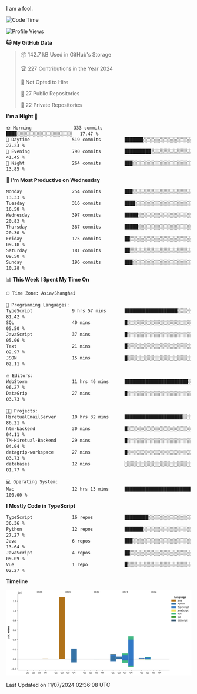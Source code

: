 I am a fool.

<!--START_SECTION:waka-->
![Code Time](http://img.shields.io/badge/Code%20Time-1%2C544%20hrs%2051%20mins-blue)

![Profile Views](http://img.shields.io/badge/Profile%20Views-0-blue)

**🐱 My GitHub Data** 

> 📦 142.7 kB Used in GitHub's Storage 
 > 
> 🏆 227 Contributions in the Year 2024
 > 
> 🚫 Not Opted to Hire
 > 
> 📜 27 Public Repositories 
 > 
> 🔑 22 Private Repositories 
 > 
**I'm a Night 🦉** 

```text
🌞 Morning                333 commits         ████░░░░░░░░░░░░░░░░░░░░░   17.47 % 
🌆 Daytime                519 commits         ███████░░░░░░░░░░░░░░░░░░   27.23 % 
🌃 Evening                790 commits         ██████████░░░░░░░░░░░░░░░   41.45 % 
🌙 Night                  264 commits         ███░░░░░░░░░░░░░░░░░░░░░░   13.85 % 
```
📅 **I'm Most Productive on Wednesday** 

```text
Monday                   254 commits         ███░░░░░░░░░░░░░░░░░░░░░░   13.33 % 
Tuesday                  316 commits         ████░░░░░░░░░░░░░░░░░░░░░   16.58 % 
Wednesday                397 commits         █████░░░░░░░░░░░░░░░░░░░░   20.83 % 
Thursday                 387 commits         █████░░░░░░░░░░░░░░░░░░░░   20.30 % 
Friday                   175 commits         ██░░░░░░░░░░░░░░░░░░░░░░░   09.18 % 
Saturday                 181 commits         ██░░░░░░░░░░░░░░░░░░░░░░░   09.50 % 
Sunday                   196 commits         ███░░░░░░░░░░░░░░░░░░░░░░   10.28 % 
```


📊 **This Week I Spent My Time On** 

```text
🕑︎ Time Zone: Asia/Shanghai

💬 Programming Languages: 
TypeScript               9 hrs 57 mins       ████████████████████░░░░░   81.42 % 
SQL                      40 mins             █░░░░░░░░░░░░░░░░░░░░░░░░   05.50 % 
JavaScript               37 mins             █░░░░░░░░░░░░░░░░░░░░░░░░   05.06 % 
Text                     21 mins             █░░░░░░░░░░░░░░░░░░░░░░░░   02.97 % 
JSON                     15 mins             █░░░░░░░░░░░░░░░░░░░░░░░░   02.11 % 

🔥 Editors: 
WebStorm                 11 hrs 46 mins      ████████████████████████░   96.27 % 
DataGrip                 27 mins             █░░░░░░░░░░░░░░░░░░░░░░░░   03.73 % 

🐱‍💻 Projects: 
HiretualEmailServer      10 hrs 32 mins      ██████████████████████░░░   86.21 % 
htm-backend              30 mins             █░░░░░░░░░░░░░░░░░░░░░░░░   04.11 % 
TM-Hiretual-Backend      29 mins             █░░░░░░░░░░░░░░░░░░░░░░░░   04.04 % 
datagrip-workspace       27 mins             █░░░░░░░░░░░░░░░░░░░░░░░░   03.73 % 
databases                12 mins             ░░░░░░░░░░░░░░░░░░░░░░░░░   01.77 % 

💻 Operating System: 
Mac                      12 hrs 13 mins      █████████████████████████   100.00 % 
```

**I Mostly Code in TypeScript** 

```text
TypeScript               16 repos            █████████░░░░░░░░░░░░░░░░   36.36 % 
Python                   12 repos            ███████░░░░░░░░░░░░░░░░░░   27.27 % 
Java                     6 repos             ███░░░░░░░░░░░░░░░░░░░░░░   13.64 % 
JavaScript               4 repos             ██░░░░░░░░░░░░░░░░░░░░░░░   09.09 % 
Vue                      1 repo              █░░░░░░░░░░░░░░░░░░░░░░░░   02.27 % 
```



**Timeline**

![Lines of Code chart](https://raw.githubusercontent.com/VeejaLiu/VeejaLiu/master/assets/bar_graph.png)


 Last Updated on 11/07/2024 02:36:08 UTC
<!--END_SECTION:waka-->
